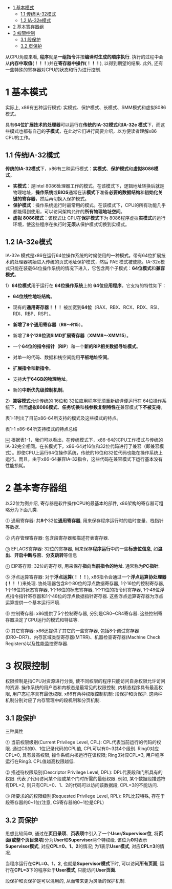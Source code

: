 
<!-- @import "[TOC]" {cmd="toc" depthFrom=1 depthTo=6 orderedList=false} -->

<!-- code_chunk_output -->

- [ 1 基本模式](#1-基本模式)
  - [ 1.1 传统IA\-32模式](#11-传统ia-32模式)
  - [ 1.2 IA\-32e模式](#12-ia-32e模式)
- [ 2 基本寄存器组](#2-基本寄存器组)
- [ 3 权限控制](#3-权限控制)
  - [ 3.1 段保护](#31-段保护)
  - [ 3.2 页保护](#32-页保护)

<!-- /code_chunk_output -->

从CPU角度来看, **程序**就是**一组指令**并按**编译时生成的顺序执行**. 执行的过程中会从**内存中取值(！！！**)并在**寄存器中操作(！！！**), 以得到期望的结果. 此外, 还有一些特殊的寄存器对CPU的状态和行为进行控制.

# 1 基本模式

实际上, x86有五种运行模式: 实模式、保护模式、长模式、SMM模式和虚拟8086模式。

具有**64位扩展技术的处理器**可以运行在**传统的IA\-32模式**和**IA\-32e 模式**下，而这些模式也都有自己的**子模式**，在此对它们进行简要介绍，以方便读者理解x86 CPU的工作。

## 1.1 传统IA\-32模式

**传统的IA\-32模式**下，x86有三种运行模式：**实模式**、**保护模式**和**虚拟8086模式**。

- **实模式**：是Intel 8086处理器工作的模式。在该模式下，逻辑地址转换后就是物理地址，**操作系统**或**BIOS**通常在该**模式**下准备**必要的数据结构**和**初始化关键的寄存器**，然后再切换入保护模式。
- **保护模式**：操作系统运行时最常用的模式。在该模式下，CPU的所有功能几乎都能得到使用，可以访问架构允许的**所有物理地址空间**。
- **虚拟 8086模式**：该模式让 CPU在**保护模式**下为 8086程序虚拟**实模式**的运行环境，使这些程序在执行时**无须**从保护模式切换到实模式。

## 1.2 IA\-32e模式

IA\-32e 模式是x86在运行64位操作系统的时候使用的一种模式。带有64位扩展技术的处理器初始进入传统的页式地址保护模式，然后 PAE 模式被使能。IA\-32e模式只能在装载64位操作系统的情况下进入，它包含两个子模式：**64位模式**和**兼容模式**。

1）**64位模式**用于运行在 **64位操作系统**上的 **64位应用程序**。它支持的特性如下：

- **64位线性地址结构**。

- 现有的**通用寄存器！！！** 被加宽到**64位**（RAX、RBX、RCX、RDX、RSI、RDI、RBP、RSP）。

- **新增了8个通用寄存器**（**R8～R15**）。

- 新增了**8个128位流SIMD扩展寄存器**（**XMM8～XMM15**）。

- 一个**64位的指令指针（RIP**）和一个**新的RIP相关数据寻址模式**。

- 对单一的代码、数据和栈空间能用**平板地址空间**。

- **扩展指令**和**新指令**。

- 支持**大于64GB的物理地址**。

- 新的**中断优先级控制机制**。

2）**兼容模式**允许传统的 16位和 32位应用程序无须重新编译便运行在 64位操作系统下，然而**虚拟8086模式**、**任务切换**和**栈参数复制特性**在兼容模式下**不被支持**。

表1-1列出了目前x86\-64所支持的模式及这些模式的特点。

表1-1 x86\-64所支持模式的特点总结


￼
根据表1-1，我们可以看出，在传统模式下，x86-64的CPU工作模式与传统的IA-32完全相同。在长模式下，x86-64对16位和32位代码进行了兼容（即兼容模式）。即使CPU上运行64位操作系统，传统的16位和32位代码也能在操作系统上运行。而且，由于x86-64兼容IA-32指令，这些代码在兼容模式下运行基本没有性能损耗。

# 2 基本寄存器组

以32位为例介绍, 寄存器是软件操作CPU的最基本的部件, x86架构的寄存器可粗略分为下面几类.

⓵ 通用寄存器: 共**8个**32位**通用寄存器**, 用来保存程序运行时的临时变量、栈指针等数据.

⓶ 内存管理寄存器: 包含段寄存器和描述符表寄存器.

⓷ EFLAGS寄存器: 32位的寄存器, 用来保存**程序运行**中的一些**标志位信息**, 如**溢出**、**开启中断与否**、**分支跳转**等信息

⓸ EIP寄存器: 32位的寄存器, 用来保存**指向当前指令的地址**. 通常称为**PC指针**.

⓹ 浮点运算寄存器: 对于**浮点运算(！！！**), x86指令会通过一个**浮点运算协处理器(！！！**)来处理. 协处理器包含8个80位的浮点数据寄存器, 1个16位的控制寄存器, 1个16位的状态寄存器, 1个16位的标志寄存器, 1个11位的指令码寄存器, 1个48位浮点指令指针寄存器和1个48位的浮点数据指针寄存器. 这些浮点运算寄存器为浮点运算提供一个基本运行环境.

⓺ 控制寄存器: x86提供了5个控制寄存器, 分别是CR0\~CR4寄存器. 这些控制寄存器决定了CPU运行的模式和特征等.

⓻ 其它寄存器: x86还提供了其它的一些寄存器, 包括8个调试寄存器(DR0\~DR7)、内存区域类型寄存器(MTRR)、机器检查寄存器(Machine Check Registers)以及性能监控寄存器.

# 3 权限控制

权限控制是指CPU对资源进行分类, 使不同权限的程序只能访问自身权限允许访问的资源. 操作系统的用户态和内核态是最常见的权限控制, 内核态程序具有最高权限, 用户态程序具有最低权限. x86有两种权限控制机制: 段保护和页保护. 这两种机制分别对应了内存管理中的段机制和分页机制.

## 3.1 段保护

三种属性

⓵ 当前权限级别(Current Privilege Level, CPL): CPL代表当前运行的代码的权限. 通过CS的0、1位记录代码的CPL值, CPL可以有0\~3共4个级别. Ring0对应CPL=0, 具有最高权限, 操作系统内核运行在该权限; Ring3对应CPL=3, 用户程序运行在Ring3. CPL值越高权限越低.

⓶ 描述符权限级别(Descriptor Privilege Level, DPL): DPL代表段和门所具有的权限. 代表了代码访问某个段或某个门时所需的最低权限. 例如, 某个数据段描述符有DPL=2, 则只有CPL=0、1、2的代码可以访问该数据段, CPL=3的不能访问.

⓷ 所要求的的权限级别(Requested Privilege Level, RPL): RPL比较特殊, 存在于段寄存器的0\~1位(注意, CS寄存器的0\~1位是CPL)

## 3.2 页保护

思想比较简单, 通过在**页目录项**、**页表项**中引入了一个**User/Supervisor位**, 将**页面(或整个页目录项**)分为**User**和**Supervisor**两个特权级. 该位为**0**时表示**Supervisor模式**, 对应**CPL=0、1、2**的情况; 为**1**表示**User模式**, 对应**CPL=3**的情况.

当程序运行在**CPL=0、1、2**, 也就是**Supervisor模式**下时, 可以访问**所有页面**; 运行在**CPL=3**下的程序处于**User模式**, 只能访问**User页面**.

段保护和页保护是可以混用的, 从而带来更为灵活的保护机制.


